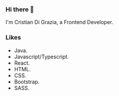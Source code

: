 ### Hi there 👋
I'm Cristian Di Grazia, a Frontend Developer.

### Likes
* Java.
* Javascript/Typescript.
* React.
* HTML.
* CSS.
* Bootstrap.
* SASS.

<!--
**cristiandgra/cristiandgra** is a ✨ _special_ ✨ repository because its `README.md` (this file) appears on your GitHub profile.

Here are some ideas to get you started:

- 🔭 I’m currently working on ...
- 🌱 I’m currently learning ...
- 👯 I’m looking to collaborate on ...
- 🤔 I’m looking for help with ...
- 💬 Ask me about ...
- 📫 How to reach me: ...
- 😄 Pronouns: ...
- ⚡ Fun fact: ...
-->
